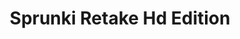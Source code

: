 ---
slug: sprunki-retake-hd-edition
title: Sprunki Retake Hd Edition
description: "Sprunki Retake Hd Edition is an exciting online game. Play for free directly in your browser!"
icon: /images/popular_mods/Sprunki Retake Hd Edition.png
url: https://wowtbc.net/sprunkin/retake-hd/index.html
previewImage: /images/popular_mods/Sprunki Retake Hd Edition.png
type: popular mods

# SEO配置
seo:
  title: "Sprunki Retake Hd Edition - Play Free Online Game | Fun Browser Games"
  description: "Sprunki Retake Hd Edition - Play this fun online game for free in your browser. No download required!"
  ogImage: "/images/popular_mods/Sprunki Retake Hd Edition.png"
  keywords: "sprunki-retake-hd-edition, online game, browser game, free game, popular mods game, play online"

videoUrls:
  - https://www.youtube.com/embed/example1
  - https://www.youtube.com/embed/example2

whyPlay:
  title: "Why Play Sprunki Retake Hd Edition?"
  items:
    - "Immersive Gameplay: Sprunki Retake Hd Edition offers an engaging and immersive gaming experience that will keep you entertained for hours"
    - "Challenging Levels: Test your skills with increasingly difficult challenges and obstacles"
    - "Beautiful Graphics: Enjoy stunning visuals and smooth animations that bring the game world to life"
    - "Regular Updates: New content and features are added regularly to keep the game fresh and exciting"
    - "Free to Play: Experience all the fun without spending a penny"
    - "Community Features: Connect with other players, share strategies, and compete for high scores"
    - "Cross-Platform: Play on any device with a web browser, no downloads required"

features:
  title: "Key Features of Sprunki Retake Hd Edition"
  image: "/images/popular_mods/Sprunki Retake Hd Edition.png"
  items:
    - "Intuitive Controls: Easy to learn controls make Sprunki Retake Hd Edition accessible for players of all skill levels"
    - "Multiple Game Modes: Enjoy various gameplay options that provide different challenges and experiences"
    - "Character Customization: Personalize your gaming experience with unique characters and items"
    - "Achievement System: Complete special tasks to earn rewards and recognition"
    - "Leaderboards: Compete with players worldwide and see who can achieve the highest scores"

characteristics:
  title: "Game Characteristics"
  image: "/images/popular_mods/Sprunki Retake Hd Edition.png"
  items:
    - "Genre: Popular mods game with elements of strategy and skill"
    - "Difficulty: Suitable for both casual gamers and those seeking a challenge"
    - "Play Time: Quick sessions or extended gameplay, depending on your preference"
    - "Art Style: Vibrant and engaging visuals that enhance the gaming experience"
    - "Sound Design: Immersive audio that complements the gameplay perfectly"

info: "Sprunki Retake Hd Edition is an exciting online game that offers players a unique and engaging gaming experience. With its intuitive controls, stunning visuals, and challenging gameplay, Sprunki Retake Hd Edition provides hours of entertainment for players of all ages and skill levels. Whether you're looking for a quick gaming session during a break or an extended play session, Sprunki Retake Hd Edition delivers an immersive experience that will keep you coming back for more. The game features multiple levels of increasing difficulty, ensuring that players are constantly challenged as they progress. With regular updates adding new content and features, Sprunki Retake Hd Edition remains fresh and exciting, providing endless entertainment options for its growing community of players."

howToPlayIntro: "Welcome to Sprunki Retake Hd Edition! This guide will walk you through the basics and help you master the game. Whether you're a beginner or looking to improve your skills, these tips and instructions will enhance your gaming experience."

howToPlaySteps:
  - title: "Getting Started"
    description: "Begin your Sprunki Retake Hd Edition adventure by familiarizing yourself with the controls. Use your keyboard or mouse to navigate through the game interface. The tutorial will guide you through the basic mechanics and help you understand the objectives."
  - title: "Understanding the Objectives"
    description: "In Sprunki Retake Hd Edition, your main goal is to progress through levels by completing specific objectives. Each level presents unique challenges that require different strategies and approaches."
  - title: "Mastering the Controls"
    description: "Practice using the controls to improve your precision and reaction time. Sprunki Retake Hd Edition requires quick reflexes and strategic thinking to overcome obstacles and defeat opponents."
  - title: "Utilizing Power-ups"
    description: "Collect power-ups throughout the game to enhance your abilities and overcome difficult challenges. Each power-up offers unique advantages that can be crucial for success."
  - title: "Developing Strategies"
    description: "As you progress in Sprunki Retake Hd Edition, develop effective strategies for different scenarios. Analyze patterns, anticipate challenges, and adapt your approach to maximize your performance."

faq:
  title: "Frequently Asked Questions about Sprunki Retake Hd Edition"
  items:
    - question: "Is Sprunki Retake Hd Edition free to play?"
      answer: "Yes, Sprunki Retake Hd Edition is completely free to play directly in your web browser. No downloads or purchases are required to enjoy the full game experience."
    - question: "Can I play Sprunki Retake Hd Edition on mobile devices?"
      answer: "Yes, Sprunki Retake Hd Edition is optimized for both desktop and mobile play. You can enjoy the game on any device with a web browser and internet connection."
    - question: "Are there any in-game purchases?"
      answer: "While Sprunki Retake Hd Edition is free to play, there may be optional in-game purchases available for cosmetic items or additional features that don't affect core gameplay."
    - question: "How often is Sprunki Retake Hd Edition updated?"
      answer: "The developers regularly update Sprunki Retake Hd Edition with new content, features, and improvements based on player feedback and game performance."
    - question: "Can I play Sprunki Retake Hd Edition offline?"
      answer: "Currently, Sprunki Retake Hd Edition requires an internet connection to play as it's a browser-based online game."
    - question: "Is Sprunki Retake Hd Edition suitable for children?"
      answer: "Yes, Sprunki Retake Hd Edition is designed to be family-friendly and suitable for players of all ages."
    - question: "How do I report bugs or issues?"
      answer: "If you encounter any problems while playing Sprunki Retake Hd Edition, you can report them through the game's support page or contact the developers directly through their website."
    - question: "Still Have Questions?"
      answer: "If you have additional questions about Sprunki Retake Hd Edition that aren't covered in this FAQ, please visit our support center or contact our customer service team for assistance."
---
